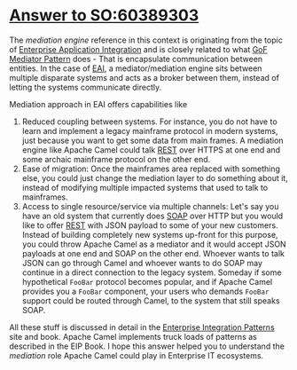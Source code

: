 # [Answer to SO:60389303](https://stackoverflow.com/questions/60389303/what-is-mediation-engine/60417768#60417768)
The *mediation engine* reference in this context is originating from the topic of [Enterprise Application Integration][1] and is closely related to what [GoF Mediator Pattern][2] does - That is encapsulate communication between entities. In the case of [EAI][1], a mediator/mediation engine sits between multiple disparate systems and acts as a broker between them, instead of letting the systems communicate directly. 

Mediation approach in EAI offers capabilities like

1. Reduced coupling between systems. For instance, you do not have to learn and implement a legacy mainframe protocol in modern systems, just because you want to get some data from main frames. A mediation engine like Apache Camel could talk [REST][3] over HTTPS at one end and some archaic mainframe protocol on the other end. 
2. Ease of migration: Once the mainframes area replaced with something else, you could just change the mediation layer to do something about it, instead of modifying multiple impacted systems that used to talk to mainframes.
3. Access to single resource/service via multiple channels: Let's say you have an old system that currently does [SOAP][4] over HTTP but you would like to offer [REST][3] with JSON payload to some of your new customers. Instead of building completely new systems up-front for this purpose, you could throw Apache Camel as a mediator and it would accept JSON payloads at one end and SOAP on the other end. Whoever wants to talk JSON can go through Camel and whoever wants to do SOAP may continue in a direct connection to the legacy system. Someday if some hypothetical `FooBar` protocol becomes popular, and if Apache Camel provides you a `FooBar` component, your users who demands `FooBar` support could be routed through Camel, to the system that still speaks SOAP.

All these stuff is discussed in detail in the [Enterprise Integration Patterns](https://www.enterpriseintegrationpatterns.com/) site and book. Apache Camel implements truck loads of patterns as described in the EIP Book. I hope this answer helped you to understand the *mediation* role Apache Camel could play in Enterprise IT ecosystems.


  [1]: https://en.wikipedia.org/wiki/Enterprise_application_integration
  [2]: https://en.wikipedia.org/wiki/Mediator_pattern
  [3]: https://en.wikipedia.org/wiki/Representational_state_transfer
  [4]: https://en.wikipedia.org/wiki/SOAP
